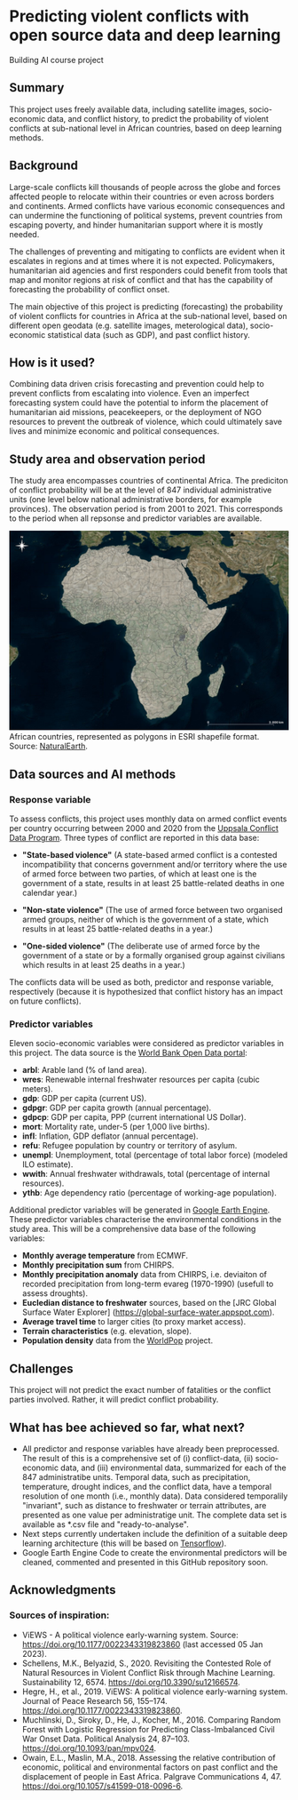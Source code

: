 # Predicting violent conflicts with open source data and deep learning

Building AI course project


## Summary

This project uses freely available data, including satellite images, socio-economic data, and conflict history, to predict the probability of violent conflicts at sub-national level in African countries, based on deep learning methods.


## Background

Large-scale conflicts kill thousands of people across the globe and forces affected people to relocate within their countries or even across borders and continents. Armed conflicts have various economic consequences and can undermine the functioning of political systems, prevent countries from escaping poverty, and hinder humanitarian support where it is mostly needed.

The challenges of preventing and mitigating to conflicts are evident when it escalates in regions and at times where it is not expected. Policymakers, humanitarian aid agencies and first responders could benefit from tools that map and monitor regions at risk of conflict and that has the capability of forecasting the probability of conflict onset.

The main objective of this project is predicting (forecasting) the probability of violent conflicts for countries in Africa at the sub-national level, based on different open geodata (e.g. satellite images, meterological data), socio-economic statistical data (such as GDP), and past conflict history.


## How is it used?

Combining data driven crisis forecasting and prevention could help to prevent conflicts from escalating into violence. Even an imperfect forecasting system could have the potential to inform the placement of humanitarian aid missions, peacekeepers, or the deployment of NGO resources to prevent the outbreak of violence, which could ultimately save lives and minimize economic and political consequences.


## Study area and observation period

The study area encompasses countries of continental Africa. The prediciton of conflict probability will be at the level of 847 individual administrative units (one level below national administrative borders, for example provinces). The observation period is from 2001 to 2021. This corresponds to the period when all repsonse and predictor variables are available.

![Study area](/StudyAreaAfrica_ConflictPredictionGeodata.png)
African countries, represented as polygons in ESRI shapefile format. Source: [NaturalEarth](https://www.naturalearthdata.com/). 


## Data sources and AI methods

### Response variable
To assess conflicts, this project uses monthly data on armed conflict events per country occurring between 2000 and 2020 from the [Uppsala Conflict Data Program](https://ucdp.uu.se/). Three types of conflict are reported in this data base:

- **"State-based violence"** (A state-based armed conflict is a contested incompatibility that concerns government and/or territory where the use of armed force between two parties, of which at least one is the government of a state, results in at least 25 battle-related deaths in one calendar year.)

- **"Non-state violence"** (The use of armed force between two organised armed groups, neither of which is the government of a state, which results in at least 25 battle-related deaths in a year.)

- **"One-sided violence"** (The deliberate use of armed force by the government of a state or by a formally organised group against civilians which results in at least 25 deaths in a year.)

The conflicts data will be used as both, predictor and response variable, respectively (because it is hypothesized that conflict history has an impact on future conflicts).


### Predictor variables
Eleven socio-economic variables were considered as predictor variables in this project. The data source is the [World Bank Open Data portal](https://data.worldbank.org):

- **arbl**:	Arable land (% of land area).
- **wres**:	Renewable internal freshwater resources per capita (cubic meters).
- **gdp**: GDP per capita (current US).
- **gdpgr**: GDP per capita growth (annual percentage).
- **gdpcp**: GDP per capita, PPP (current international US Dollar).
- **mort**: Mortality rate, under-5 (per 1,000 live births).
- **infl**: Inflation, GDP deflator (annual percentage).
- **refu**: Refugee population by country or territory of asylum.
- **unempl**: Unemployment, total (percentage of total labor force) (modeled ILO estimate).
- **wwith**: Annual freshwater withdrawals, total (percentage of internal resources).
- **ythb**: Age dependency ratio (percentage of working-age population).

Additional predictor variables will be generated in [Google Earth Engine](https://earthengine.google.com). These predictor variables characterise the environmental conditions in the study area. This will be a comprehensive data base of the following variables:

- **Monthly average temperature** from ECMWF.
- **Monthly precipitation sum** from CHIRPS.
- **Monthly precipitation anomaly** data from CHIRPS, i.e. deviaiton of recorded precipitation from long-term evareg (1970-1990) (usefull to assess droughts).
- **Eucledian distance to freshwater** sources, based on the [JRC Global Surface Water Explorer] (https://global-surface-water.appspot.com).
- **Average travel time** to larger cities (to proxy market access).
- **Terrain characteristics** (e.g. elevation, slope).
- **Population density** data from the [WorldPop](https://www.worldpop.org) project.


## Challenges

This project will not predict the exact number of fatalities or the conflict parties involved. Rather, it will predict conflict probability.


## What has bee achieved so far, what next?

- All predictor and response variables have already been preprocessed. The result of this is a comprehensive set of (i) conflict-data, (ii) socio-economic data, and (iii) environmental data, summarized for each of the 847 administratibe units. Temporal data, such as precipitation, temperature, drought indices, and the conflict data, have a temporal resolution of one month (i.e., monthly data). Data considered temporalily "invariant", such as distance to freshwater or terrain attributes, are presented as one value per administratige unit. The complete data set is available as *.csv file and "ready-to-analyse".
- Next steps currently undertaken include the definition of a suitable deep learning architecture (this will be based on [Tensorflow](https://www.tensorflow.org)).
- Google Earth Engine Code to create the environmental predictors will be cleaned, commented and presented in this GitHub repository soon.


## Acknowledgments

### Sources of inspiration:
- ViEWS - A political violence early-warning system. Source: https://doi.org/10.1177/0022343319823860 (last accessed 05 Jan 2023).
- Schellens, M.K., Belyazid, S., 2020. Revisiting the Contested Role of Natural Resources in Violent Conflict Risk through Machine Learning. Sustainability 12, 6574. https://doi.org/10.3390/su12166574.
- Hegre, H., et al., 2019. ViEWS: A political violence early-warning system. Journal of Peace Research 56, 155–174. https://doi.org/10.1177/0022343319823860.
- Muchlinski, D., Siroky, D., He, J., Kocher, M., 2016. Comparing Random Forest with Logistic Regression for Predicting Class-Imbalanced Civil War Onset Data. Political Analysis 24, 87–103. https://doi.org/10.1093/pan/mpv024.
- Owain, E.L., Maslin, M.A., 2018. Assessing the relative contribution of economic, political and environmental factors on past conflict and the displacement of people in East Africa. Palgrave Communications 4, 47. https://doi.org/10.1057/s41599-018-0096-6.
